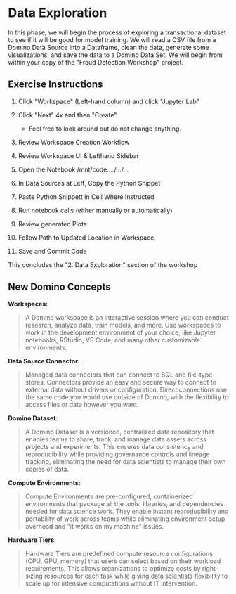 # Data Exploration
In this phase, we will begin the process of exploring a transactional dataset to see if it will be good for model training.  We will read a CSV file from a Domino Data Source into a Dataframe, clean the data, generate some visualizations, and save the data to a Domino Data Set.  We will begin from within your copy of the "Fraud Detection Workshop" project.



## Exercise Instructions

1.  Click "Workspace" (Left-hand column) and click "Jupyter Lab"

2.  Click "Next" 4x and then "Create"
    - Feel free to look around but do not change anything.

3.  Review Workspace Creation Workflow

4.  Review Workspace UI & Lefthand Sidebar

5.  Open the Notebook /mnt/code..../.../...

6.  In Data Sources at Left, Copy the Python Snippet

7.  Paste Python Snippett in Cell Where Instructed

8.  Run notebook cells (either manually or automatically)

9.  Review generated Plots

10. Follow Path to Updated Location in Workspace.

11.  Save and Commit Code

This concludes the "2. Data Exploration" section of the workshop

## New Domino Concepts
**Workspaces:** 
> A Domino workspace is an interactive session where you can conduct research, analyze data, train models, and more. Use workspaces to work in the development environment of your choice, like Jupyter notebooks, RStudio, VS Code, and many other customizable environments.

**Data Source Connector:** 
> Managed data connectors that can connect to SQL and file-type stores.  Connectors provide an easy and secure way to connect to external data without drivers or configuration. Direct connections use the same code you would use outside of Domino, with the flexibility to access files or data however you want.

**Domino Dataset:**
> A Domino Dataset is a versioned, centralized data repository that enables teams to share, track, and manage data assets across projects and experiments. This ensures data consistency and reproducibility while providing governance controls and lineage tracking, eliminating the need for data scientists to manage their own copies of data.

**Compute Environments:**
> Compute Environments are pre-configured, containerized environments that package all the tools, libraries, and dependencies needed for data science work. They enable instant reproducibility and portability of work across teams while eliminating environment setup overhead and "it works on my machine" issues.

**Hardware Tiers:**
> Hardware Tiers are predefined compute resource configurations (CPU, GPU, memory) that users can select based on their workload requirements. This allows organizations to optimize costs by right-sizing resources for each task while giving data scientists flexibility to scale up for intensive computations without IT intervention.
